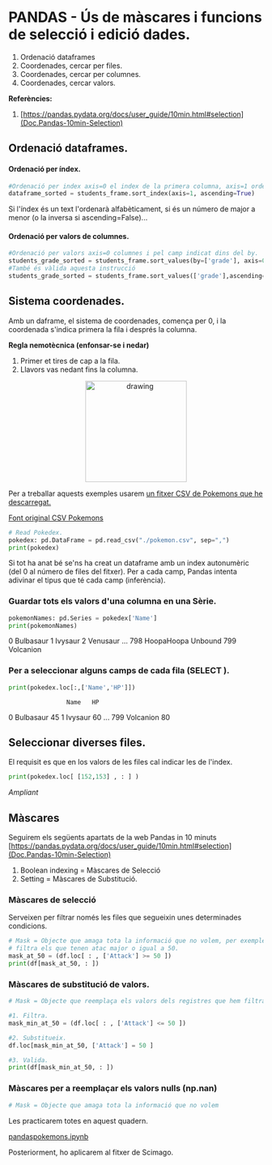 # PANDAS - Ús de màscares i funcions de selecció i edició dades. 

1. Ordenació dataframes
2. Coordenades, cercar per files.
3. Coordenades, cercar per columnes.
4. Coordenades, cercar valors.

**Referències:**

1. [https://pandas.pydata.org/docs/user_guide/10min.html#selection](Doc.Pandas-10min-Selection)


<a name="sort"></a>

## Ordenació dataframes.

#### Ordenació per índex.

```python
#Ordenació per index axis=0 el index de la primera columna, axis=1 ordena els index de la primera columna.
dataframe_sorted = students_frame.sort_index(axis=1, ascending=True)
```
Si l'índex és un text l'ordenarà alfabèticament, si és un número de major a menor (o la inversa si ascending=False)...

#### Ordenació per valors de columnes.

```python
#Ordenació per valors axis=0 columnes i pel camp indicat dins del by.
students_grade_sorted = students_frame.sort_values(by=['grade'], axis=0, ascending=False)
#També és vàlida aquesta instrucció
students_grade_sorted = students_frame.sort_values(['grade'],ascending=False)
```

<a name="coordenades"></a>

## Sistema coordenades.

Amb un daframe, el sistema de coordenades, comença per 0, i la coordenada s'indica primera la fila i després la columna.

**Regla nemotècnica (enfonsar-se i nedar)** 
1. Primer et tires de cap a la fila.
2. Llavors vas nedant fins la columna.

<center>
 <img src="dive-jump.gif" alt="drawing" width="200"/>
</center>

Per a treballar aquests exemples usarem [un fitxer CSV de Pokemons que he descarregat.](./pokedex.csv)

[Font original CSV Pokemons](https://gist.github.com/armgilles/194bcff35001e7eb53a2a8b441e8b2c6)

```python
# Read Pokedex.
pokedex: pd.DataFrame = pd.read_csv("./pokemon.csv", sep=",")
print(pokedex)
```
Si tot ha anat bé se'ns ha creat un dataframe amb un index autonumèric (del 0 al número de files del fitxer). 
Per a cada camp, Pandas intenta adivinar el tipus que té cada camp (inferència).

<a name="loc"></a>

### Guardar tots els valors d'una columna en una Sèrie.

```python
pokemonNames: pd.Series = pokedex['Name']
print(pokemonNames)
```

0                  Bulbasaur
1                    Ivysaur
2                   Venusaur
...
798       HoopaHoopa Unbound
799                Volcanion

### Per a seleccionar alguns camps de cada fila (SELECT <camps>).

```python
print(pokedex.loc[:,['Name','HP']])
```
                    Name   HP
0              Bulbasaur   45
1                Ivysaur   60
...
799            Volcanion   80

 
## Seleccionar diverses files.

 
El requisit es que en los valors de les files cal indicar les de l'index.

```python
print(pokedex.loc[ [152,153] , : ] )
```

 <em> Ampliant </em>
 
<a name="mask"></a>

## Màscares

Seguirem els següents apartats de la web Pandas in 10 minuts 
[https://pandas.pydata.org/docs/user_guide/10min.html#selection](Doc.Pandas-10min-Selection)

1. Boolean indexing = Màscares de Selecció
2. Setting = Màscares de Substitució.

### Màscares de selecció

Serveixen per filtrar només les files que segueixin unes determinades condicions.
```python
# Mask = Objecte que amaga tota la informació que no volem, per exemple, en aquest cas
# filtra els que tenen atac major o igual a 50.
mask_at_50 = (df.loc[ : , ['Attack'] >= 50 ])
print(df[mask_at_50, : ])
```

### Màscares de substitució de valors.
```python
# Mask = Objecte que reemplaça els valors dels registres que hem filtrat amb una màscara de selecció.

#1. Filtra.
mask_min_at_50 = (df.loc[ : , ['Attack'] <= 50 ])

#2. Substitueix.
df.loc[mask_min_at_50, ['Attack'] = 50 ]

#3. Valida.
print(df[mask_min_at_50, : ])
```

### Màscares per a reemplaçar els valors nulls (np.nan)
```python
# Mask = Objecte que amaga tota la informació que no volem
```

Les practicarem totes en aquest quadern.

<a href="./pandaspokemons.ipynb">pandaspokemons.ipynb</a>

Posteriorment, ho aplicarem al fitxer de Scimago.